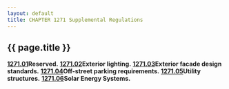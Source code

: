 ```yaml
---
layout: default 
title: CHAPTER 1271 Supplemental Regulations
---
```


{{ page.title }}
----------------

[**1271.01**](52485288.html)**Reserved.**
[**1271.02**](524a02d4.html)**Exterior lighting.**
[**1271.03**](528da505.html)**Exterior facade design standards.**
[**1271.04**](52a9c549.html)**Off-street parking requirements.**
[**1271.05**](52d3e8cf.html)**Utility structures.**
[**1271.06**](52f5c3a5.html)**Solar Energy Systems.**
